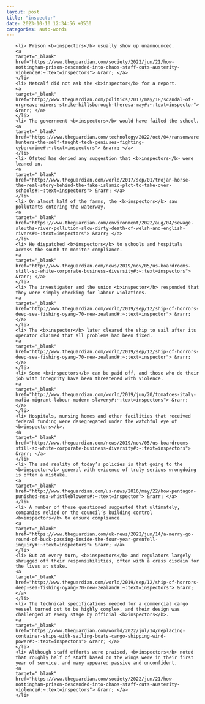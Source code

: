 ```yaml
---
layout: post
title: "inspector"
date: 2023-10-10 12:34:56 +0530
categories: auto-words
---
```

<ol>

    <li> Prison <b>inspectors</b> usually show up unannounced.
    <a 
    target="_blank" 
    href="https://www.theguardian.com/society/2022/jun/21/how-nottingham-prison-descended-into-chaos-staff-cuts-austerity-violence#:~:text=inspectors"> &rarr; </a>
    </li>
    <li> Metcalf did not ask the <b>inspector</b> for a report.
    <a 
    target="_blank" 
    href="http://www.theguardian.com/politics/2017/may/18/scandal-of-orgreave-miners-strike-hillsborough-theresa-may#:~:text=inspector"> &rarr; </a>
    </li>
    <li> The government <b>inspectors</b> would have failed the school.
    <a 
    target="_blank" 
    href="https://www.theguardian.com/technology/2022/oct/04/ransomware-hunters-the-self-taught-tech-geniuses-fighting-cybercrime#:~:text=inspectors"> &rarr; </a>
    </li>
    <li> Ofsted has denied any suggestion that <b>inspectors</b> were leaned on.
    <a 
    target="_blank" 
    href="http://www.theguardian.com/world/2017/sep/01/trojan-horse-the-real-story-behind-the-fake-islamic-plot-to-take-over-schools#:~:text=inspectors"> &rarr; </a>
    </li>
    <li> On almost half of the farms, the <b>inspectors</b> saw pollutants entering the waterway.
    <a 
    target="_blank" 
    href="https://www.theguardian.com/environment/2022/aug/04/sewage-sleuths-river-pollution-slow-dirty-death-of-welsh-and-english-rivers#:~:text=inspectors"> &rarr; </a>
    </li>
    <li> He dispatched <b>inspectors</b> to schools and hospitals across the south to monitor compliance.
    <a 
    target="_blank" 
    href="http://www.theguardian.com/news/2019/nov/05/us-boardrooms-still-so-white-corporate-business-diversity#:~:text=inspectors"> &rarr; </a>
    </li>
    <li> The investigator and the union <b>inspector</b> responded that they were simply checking for labour violations.
    <a 
    target="_blank" 
    href="http://www.theguardian.com/world/2019/sep/12/ship-of-horrors-deep-sea-fishing-oyang-70-new-zealand#:~:text=inspector"> &rarr; </a>
    </li>
    <li> The <b>inspector</b> later cleared the ship to sail after its operator claimed that all problems had been fixed.
    <a 
    target="_blank" 
    href="http://www.theguardian.com/world/2019/sep/12/ship-of-horrors-deep-sea-fishing-oyang-70-new-zealand#:~:text=inspector"> &rarr; </a>
    </li>
    <li> Some <b>inspectors</b> can be paid off, and those who do their job with integrity have been threatened with violence.
    <a 
    target="_blank" 
    href="http://www.theguardian.com/world/2019/jun/20/tomatoes-italy-mafia-migrant-labour-modern-slavery#:~:text=inspectors"> &rarr; </a>
    </li>
    <li> Hospitals, nursing homes and other facilities that received federal funding were desegregated under the watchful eye of <b>inspectors</b>.
    <a 
    target="_blank" 
    href="http://www.theguardian.com/news/2019/nov/05/us-boardrooms-still-so-white-corporate-business-diversity#:~:text=inspectors"> &rarr; </a>
    </li>
    <li> The sad reality of today’s policies is that going to the <b>inspector</b> general with evidence of truly serious wrongdoing is often a mistake.
    <a 
    target="_blank" 
    href="http://www.theguardian.com/us-news/2016/may/22/how-pentagon-punished-nsa-whistleblowers#:~:text=inspector"> &rarr; </a>
    </li>
    <li> A number of those questioned suggested that ultimately, companies relied on the council’s building control <b>inspectors</b> to ensure compliance.
    <a 
    target="_blank" 
    href="https://www.theguardian.com/uk-news/2022/jun/14/a-merry-go-round-of-buck-passing-inside-the-four-year-grenfell-inquiry#:~:text=inspectors"> &rarr; </a>
    </li>
    <li> But at every turn, <b>inspectors</b> and regulators largely shrugged off their responsibilities, often with a crass disdain for the lives at stake.
    <a 
    target="_blank" 
    href="http://www.theguardian.com/world/2019/sep/12/ship-of-horrors-deep-sea-fishing-oyang-70-new-zealand#:~:text=inspectors"> &rarr; </a>
    </li>
    <li> The technical specifications needed for a commercial cargo vessel turned out to be highly complex, and their design was challenged at every stage by official <b>inspectors</b>.
    <a 
    target="_blank" 
    href="https://www.theguardian.com/world/2022/jul/14/replacing-container-ships-with-sailing-boats-cargo-shipping-wind-power#:~:text=inspectors"> &rarr; </a>
    </li>
    <li> Although staff efforts were praised, <b>inspectors</b> noted that roughly half of staff based on the wings were in their first year of service, and many appeared passive and unconfident.
    <a 
    target="_blank" 
    href="https://www.theguardian.com/society/2022/jun/21/how-nottingham-prison-descended-into-chaos-staff-cuts-austerity-violence#:~:text=inspectors"> &rarr; </a>
    </li>
